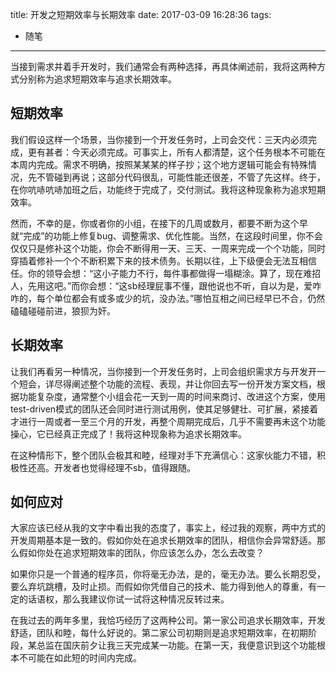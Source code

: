 title: 开发之短期效率与长期效率
date: 2017-03-09 16:28:36
tags:
- 随笔
---

当接到需求并着手开发时，我们通常会有两种选择，再具体阐述前，我将这两种方式分别称为追求短期效率与追求长期效率。

## 短期效率
我们假设这样一个场景，当你接到一个开发任务时，上司会交代：三天内必须完成，更有甚者：今天必须完成。可事实上，所有人都清楚，这个任务根本不可能在本周内完成。需求不明确，按照某某某的样子抄；这个地方逻辑可能会有特殊情况，先不管碰到再说；这部分代码很乱，可能性能还很差，不管了先这样。终于，在你吭哧吭哧加班之后，功能终于完成了，交付测试。我将这种现象称为追求短期效率。

然而，不幸的是，你或者你的小组，在接下的几周或数月，都要不断为这个早就“完成”的功能上修复bug、调整需求、优化性能。当然，在这段时间里，你不会仅仅只是修补这个功能，你会不断得用一天、三天、一周来完成一个个功能，同时穿插着修补一个个不断积累下来的技术债务。长期以往，上下级便会无法互相信任。你的领导会想：“这小子能力不行，每件事都做得一塌糊涂。算了，现在难招人，先用这吧。”而你会想：“这sb经理屁事不懂，跟他说也不听，自以为是，爱咋咋的，每个单位都会有或多或少的坑，没办法。”哪怕互相之间已经早已不合，仍然磕磕碰碰前进，狼狈为奸。

## 长期效率
让我们再看另一种情况，当你接到一个开发任务时，上司会组织需求方与开发开一个短会，详尽得阐述整个功能的流程、表现，并让你回去写一份开发方案文档，根据功能复杂度，通常整个小组会花一天到一周的时间来商讨、改进这个方案，使用test-driven模式的团队还会同时进行测试用例，使其足够健壮、可扩展，紧接着才进行一周或者一至三个月的开发，再整个周期完成后，几乎不需要再未这个功能操心，它已经真正完成了！我将这种现象称为追求长期效率。

在这种情形下，整个团队会极其和睦，经理对手下充满信心：这家伙能力不错，积极性还高。开发者也觉得经理不sb，值得跟随。

## 如何应对
大家应该已经从我的文字中看出我的态度了，事实上，经过我的观察，两中方式的开发周期基本是一致的。假如你处在追求长期效率的团队，相信你会异常舒适。那么假如你处在追求短期效率的团队，你应该怎么办，怎么去改变？

如果你只是一个普通的程序员，你将毫无办法，是的，毫无办法。要么长期忍受，要么弃坑跳槽，及时止损。而假如你凭借自己的技术、能力得到他人的尊重，有一定的话语权，那么我建议你试一试将这种情况反转过来。

在我过去的两年多里，我恰巧经历了这两种公司。第一家公司追求长期效率，开发舒适，团队和睦，每什么好说的。第二家公司初期则是追求短期效率，在初期阶段，某总监在国庆前夕让我三天完成某一功能。在第一天，我便意识到这个功能根本不可能在如此短的时间内完成。